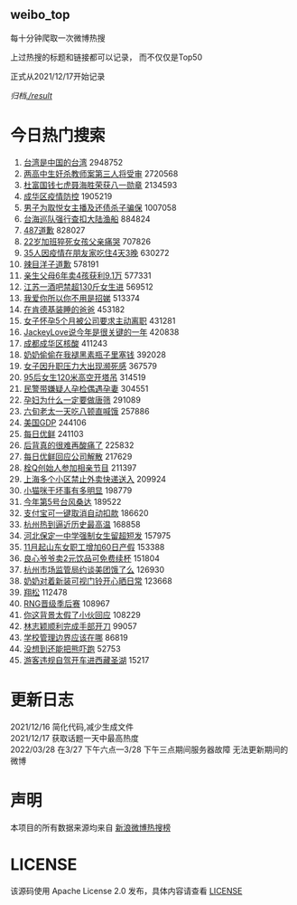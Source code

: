 weibo_top  
---
每十分钟爬取一次微博热搜  

上过热搜的标题和链接都可以记录， 而不仅仅是Top50

正式从2021/12/17开始记录  

*归档[./result](./result/)*

# 今日热门搜索  
1. [台湾是中国的台湾](https://s.weibo.com//weibo?q=%23%E5%8F%B0%E6%B9%BE%E6%98%AF%E4%B8%AD%E5%9B%BD%E7%9A%84%E5%8F%B0%E6%B9%BE%23&Refer=top) 2948752
2. [两高中生奸杀教师案第三人将受审](https://s.weibo.com//weibo?q=%23%E4%B8%A4%E9%AB%98%E4%B8%AD%E7%94%9F%E5%A5%B8%E6%9D%80%E6%95%99%E5%B8%88%E6%A1%88%E7%AC%AC%E4%B8%89%E4%BA%BA%E5%B0%86%E5%8F%97%E5%AE%A1%23&Refer=top) 2720568
3. [杜富国钱七虎聂海胜荣获八一勋章](https://s.weibo.com//weibo?q=%23%E6%9D%9C%E5%AF%8C%E5%9B%BD%E9%92%B1%E4%B8%83%E8%99%8E%E8%81%82%E6%B5%B7%E8%83%9C%E8%8D%A3%E8%8E%B7%E5%85%AB%E4%B8%80%E5%8B%8B%E7%AB%A0%23&Refer=top) 2134593
4. [成华区疫情防控](https://s.weibo.com//weibo?q=%23%E6%88%90%E5%8D%8E%E5%8C%BA%E7%96%AB%E6%83%85%E9%98%B2%E6%8E%A7%23&Refer=top) 1905219
5. [男子为取悦女主播及还债杀子骗保](https://s.weibo.com//weibo?q=%23%E7%94%B7%E5%AD%90%E4%B8%BA%E5%8F%96%E6%82%A6%E5%A5%B3%E4%B8%BB%E6%92%AD%E5%8F%8A%E8%BF%98%E5%80%BA%E6%9D%80%E5%AD%90%E9%AA%97%E4%BF%9D%23&Refer=top) 1007058
6. [台海巡队强行查扣大陆渔船](https://s.weibo.com//weibo?q=%23%E5%8F%B0%E6%B5%B7%E5%B7%A1%E9%98%9F%E5%BC%BA%E8%A1%8C%E6%9F%A5%E6%89%A3%E5%A4%A7%E9%99%86%E6%B8%94%E8%88%B9%23&Refer=top) 884824
7. [487道歉](https://s.weibo.com//weibo?q=%23487%E9%81%93%E6%AD%89%23&Refer=top) 828027
8. [22岁加班猝死女孩父亲痛哭](https://s.weibo.com//weibo?q=%2322%E5%B2%81%E5%8A%A0%E7%8F%AD%E7%8C%9D%E6%AD%BB%E5%A5%B3%E5%AD%A9%E7%88%B6%E4%BA%B2%E7%97%9B%E5%93%AD%23&Refer=top) 707826
9. [35人因疫情在朋友家吃住4天3晚](https://s.weibo.com//weibo?q=%2335%E4%BA%BA%E5%9B%A0%E7%96%AB%E6%83%85%E5%9C%A8%E6%9C%8B%E5%8F%8B%E5%AE%B6%E5%90%83%E4%BD%8F4%E5%A4%A93%E6%99%9A%23&Refer=top) 630272
10. [辣目洋子道歉](https://s.weibo.com//weibo?q=%23%E8%BE%A3%E7%9B%AE%E6%B4%8B%E5%AD%90%E9%81%93%E6%AD%89%23&Refer=top) 578191
11. [亲生父母6年卖4孩获利9.1万](https://s.weibo.com//weibo?q=%23%E4%BA%B2%E7%94%9F%E7%88%B6%E6%AF%8D6%E5%B9%B4%E5%8D%964%E5%AD%A9%E8%8E%B7%E5%88%A99.1%E4%B8%87%23&Refer=top) 577331
12. [江苏一酒吧禁超130斤女生进](https://s.weibo.com//weibo?q=%23%E6%B1%9F%E8%8B%8F%E4%B8%80%E9%85%92%E5%90%A7%E7%A6%81%E8%B6%85130%E6%96%A4%E5%A5%B3%E7%94%9F%E8%BF%9B%23&Refer=top) 569512
13. [我爱你所以你不用是招娣](https://s.weibo.com//weibo?q=%23%E6%88%91%E7%88%B1%E4%BD%A0%E6%89%80%E4%BB%A5%E4%BD%A0%E4%B8%8D%E7%94%A8%E6%98%AF%E6%8B%9B%E5%A8%A3%23&Refer=top) 513374
14. [在肯德基装睡的爸爸](https://s.weibo.com//weibo?q=%23%E5%9C%A8%E8%82%AF%E5%BE%B7%E5%9F%BA%E8%A3%85%E7%9D%A1%E7%9A%84%E7%88%B8%E7%88%B8%23&Refer=top) 453182
15. [女子怀孕5个月被公司要求主动离职](https://s.weibo.com//weibo?q=%23%E5%A5%B3%E5%AD%90%E6%80%80%E5%AD%955%E4%B8%AA%E6%9C%88%E8%A2%AB%E5%85%AC%E5%8F%B8%E8%A6%81%E6%B1%82%E4%B8%BB%E5%8A%A8%E7%A6%BB%E8%81%8C%23&Refer=top) 431281
16. [JackeyLove说今年是很关键的一年](https://s.weibo.com//weibo?q=%23JackeyLove%E8%AF%B4%E4%BB%8A%E5%B9%B4%E6%98%AF%E5%BE%88%E5%85%B3%E9%94%AE%E7%9A%84%E4%B8%80%E5%B9%B4%23&Refer=top) 420838
17. [成都成华区核酸](https://s.weibo.com//weibo?q=%23%E6%88%90%E9%83%BD%E6%88%90%E5%8D%8E%E5%8C%BA%E6%A0%B8%E9%85%B8%23&Refer=top) 411243
18. [奶奶偷偷在我褪黑素瓶子里塞钱](https://s.weibo.com//weibo?q=%23%E5%A5%B6%E5%A5%B6%E5%81%B7%E5%81%B7%E5%9C%A8%E6%88%91%E8%A4%AA%E9%BB%91%E7%B4%A0%E7%93%B6%E5%AD%90%E9%87%8C%E5%A1%9E%E9%92%B1%23&Refer=top) 392028
19. [女子因升职压力大出现濒死感](https://s.weibo.com//weibo?q=%23%E5%A5%B3%E5%AD%90%E5%9B%A0%E5%8D%87%E8%81%8C%E5%8E%8B%E5%8A%9B%E5%A4%A7%E5%87%BA%E7%8E%B0%E6%BF%92%E6%AD%BB%E6%84%9F%23&Refer=top) 367579
20. [95后女生120米高空开塔吊](https://s.weibo.com//weibo?q=%2395%E5%90%8E%E5%A5%B3%E7%94%9F120%E7%B1%B3%E9%AB%98%E7%A9%BA%E5%BC%80%E5%A1%94%E5%90%8A%23&Refer=top) 314519
21. [民警带嫌疑人孕检偶遇孕妻](https://s.weibo.com//weibo?q=%23%E6%B0%91%E8%AD%A6%E5%B8%A6%E5%AB%8C%E7%96%91%E4%BA%BA%E5%AD%95%E6%A3%80%E5%81%B6%E9%81%87%E5%AD%95%E5%A6%BB%23&Refer=top) 304551
22. [孕妇为什么一定要做唐筛](https://s.weibo.com//weibo?q=%23%E5%AD%95%E5%A6%87%E4%B8%BA%E4%BB%80%E4%B9%88%E4%B8%80%E5%AE%9A%E8%A6%81%E5%81%9A%E5%94%90%E7%AD%9B%23&Refer=top) 291089
23. [六旬老太一天吃八顿直喊饿](https://s.weibo.com//weibo?q=%23%E5%85%AD%E6%97%AC%E8%80%81%E5%A4%AA%E4%B8%80%E5%A4%A9%E5%90%83%E5%85%AB%E9%A1%BF%E7%9B%B4%E5%96%8A%E9%A5%BF%23&Refer=top) 257886
24. [美国GDP](https://s.weibo.com//weibo?q=%E7%BE%8E%E5%9B%BDGDP&Refer=top) 244106
25. [每日优鲜](https://s.weibo.com//weibo?q=%E6%AF%8F%E6%97%A5%E4%BC%98%E9%B2%9C&Refer=top) 241103
26. [后背真的很难再酸痛了](https://s.weibo.com//weibo?q=%23%E5%90%8E%E8%83%8C%E7%9C%9F%E7%9A%84%E5%BE%88%E9%9A%BE%E5%86%8D%E9%85%B8%E7%97%9B%E4%BA%86%23&Refer=top) 225832
27. [每日优鲜回应公司解散](https://s.weibo.com//weibo?q=%23%E6%AF%8F%E6%97%A5%E4%BC%98%E9%B2%9C%E5%9B%9E%E5%BA%94%E5%85%AC%E5%8F%B8%E8%A7%A3%E6%95%A3%23&Refer=top) 217629
28. [栓Q创始人参加相亲节目](https://s.weibo.com//weibo?q=%23%E6%A0%93Q%E5%88%9B%E5%A7%8B%E4%BA%BA%E5%8F%82%E5%8A%A0%E7%9B%B8%E4%BA%B2%E8%8A%82%E7%9B%AE%23&Refer=top) 211397
29. [上海多个小区禁止外卖快递送入](https://s.weibo.com//weibo?q=%23%E4%B8%8A%E6%B5%B7%E5%A4%9A%E4%B8%AA%E5%B0%8F%E5%8C%BA%E7%A6%81%E6%AD%A2%E5%A4%96%E5%8D%96%E5%BF%AB%E9%80%92%E9%80%81%E5%85%A5%23&Refer=top) 209924
30. [小猫咪干坏事有多明显](https://s.weibo.com//weibo?q=%23%E5%B0%8F%E7%8C%AB%E5%92%AA%E5%B9%B2%E5%9D%8F%E4%BA%8B%E6%9C%89%E5%A4%9A%E6%98%8E%E6%98%BE%23&Refer=top) 198779
31. [今年第5号台风桑达](https://s.weibo.com//weibo?q=%23%E4%BB%8A%E5%B9%B4%E7%AC%AC5%E5%8F%B7%E5%8F%B0%E9%A3%8E%E6%A1%91%E8%BE%BE%23&Refer=top) 189522
32. [支付宝可一键取消自动扣款](https://s.weibo.com//weibo?q=%23%E6%94%AF%E4%BB%98%E5%AE%9D%E5%8F%AF%E4%B8%80%E9%94%AE%E5%8F%96%E6%B6%88%E8%87%AA%E5%8A%A8%E6%89%A3%E6%AC%BE%23&Refer=top) 186620
33. [杭州热到逼近历史最高温](https://s.weibo.com//weibo?q=%23%E6%9D%AD%E5%B7%9E%E7%83%AD%E5%88%B0%E9%80%BC%E8%BF%91%E5%8E%86%E5%8F%B2%E6%9C%80%E9%AB%98%E6%B8%A9%23&Refer=top) 168858
34. [河北保定一中学强制女生留超短发](https://s.weibo.com//weibo?q=%23%E6%B2%B3%E5%8C%97%E4%BF%9D%E5%AE%9A%E4%B8%80%E4%B8%AD%E5%AD%A6%E5%BC%BA%E5%88%B6%E5%A5%B3%E7%94%9F%E7%95%99%E8%B6%85%E7%9F%AD%E5%8F%91%23&Refer=top) 157975
35. [11月起山东女职工增加60日产假](https://s.weibo.com//weibo?q=%2311%E6%9C%88%E8%B5%B7%E5%B1%B1%E4%B8%9C%E5%A5%B3%E8%81%8C%E5%B7%A5%E5%A2%9E%E5%8A%A060%E6%97%A5%E4%BA%A7%E5%81%87%23&Refer=top) 153388
36. [良心爷爷卖2元饮品可免费续杯](https://s.weibo.com//weibo?q=%23%E8%89%AF%E5%BF%83%E7%88%B7%E7%88%B7%E5%8D%962%E5%85%83%E9%A5%AE%E5%93%81%E5%8F%AF%E5%85%8D%E8%B4%B9%E7%BB%AD%E6%9D%AF%23&Refer=top) 151804
37. [杭州市场监管局约谈美团饿了么](https://s.weibo.com//weibo?q=%23%E6%9D%AD%E5%B7%9E%E5%B8%82%E5%9C%BA%E7%9B%91%E7%AE%A1%E5%B1%80%E7%BA%A6%E8%B0%88%E7%BE%8E%E5%9B%A2%E9%A5%BF%E4%BA%86%E4%B9%88%23&Refer=top) 126930
38. [奶奶对着新装可视门铃开心晒日常](https://s.weibo.com//weibo?q=%23%E5%A5%B6%E5%A5%B6%E5%AF%B9%E7%9D%80%E6%96%B0%E8%A3%85%E5%8F%AF%E8%A7%86%E9%97%A8%E9%93%83%E5%BC%80%E5%BF%83%E6%99%92%E6%97%A5%E5%B8%B8%23&Refer=top) 123668
39. [翔松](https://s.weibo.com//weibo?q=%E7%BF%94%E6%9D%BE&Refer=top) 112478
40. [RNG晋级季后赛](https://s.weibo.com//weibo?q=%23RNG%E6%99%8B%E7%BA%A7%E5%AD%A3%E5%90%8E%E8%B5%9B%23&Refer=top) 108967
41. [你这背景太假了小伙回应](https://s.weibo.com//weibo?q=%23%E4%BD%A0%E8%BF%99%E8%83%8C%E6%99%AF%E5%A4%AA%E5%81%87%E4%BA%86%E5%B0%8F%E4%BC%99%E5%9B%9E%E5%BA%94%23&Refer=top) 108229
42. [林志颖顺利完成手部开刀](https://s.weibo.com//weibo?q=%23%E6%9E%97%E5%BF%97%E9%A2%96%E9%A1%BA%E5%88%A9%E5%AE%8C%E6%88%90%E6%89%8B%E9%83%A8%E5%BC%80%E5%88%80%23&Refer=top) 99057
43. [学校管理边界应该在哪](https://s.weibo.com//weibo?q=%23%E5%AD%A6%E6%A0%A1%E7%AE%A1%E7%90%86%E8%BE%B9%E7%95%8C%E5%BA%94%E8%AF%A5%E5%9C%A8%E5%93%AA%23&Refer=top) 86819
44. [没想到还能把熊吓跑](https://s.weibo.com//weibo?q=%23%E6%B2%A1%E6%83%B3%E5%88%B0%E8%BF%98%E8%83%BD%E6%8A%8A%E7%86%8A%E5%90%93%E8%B7%91%23&Refer=top) 52753
45. [游客违规自驾开车进西藏圣湖](https://s.weibo.com//weibo?q=%23%E6%B8%B8%E5%AE%A2%E8%BF%9D%E8%A7%84%E8%87%AA%E9%A9%BE%E5%BC%80%E8%BD%A6%E8%BF%9B%E8%A5%BF%E8%97%8F%E5%9C%A3%E6%B9%96%23&Refer=top) 15217
# 更新日志  
2021/12/16  简化代码,减少生成文件  
2021/12/17  获取话题一天中最高热度  
2022/03/28  在3/27 下午六点—3/28 下午三点期间服务器故障 无法更新期间的微博  
# 声明  
本项目的所有数据来源均来自 [新浪微博热搜榜](https://s.weibo.com/top/summary)  

# LICENSE
该源码使用 Apache License 2.0 发布，具体内容请查看 [LICENSE](./LICENSE)
